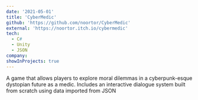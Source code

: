 ```yaml
---
date: '2021-05-01'
title: 'CyberMedic'
github: 'https://github.com/noortor/CyberMedic'
external: 'https://noortor.itch.io/cybermedic'
tech:
  - C#
  - Unity
  - JSON
company:
showInProjects: true
---
```


A game that allows players to explore moral dilemmas in a cyberpunk-esque dystopian future as a medic. Includes an interactive dialogue system built from scratch using data imported from JSON
